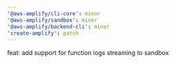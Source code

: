 ```yaml
---
'@aws-amplify/cli-core': minor
'@aws-amplify/sandbox': minor
'@aws-amplify/backend-cli': minor
'create-amplify': patch
---
```


feat: add support for function logs streaming to sandbox
